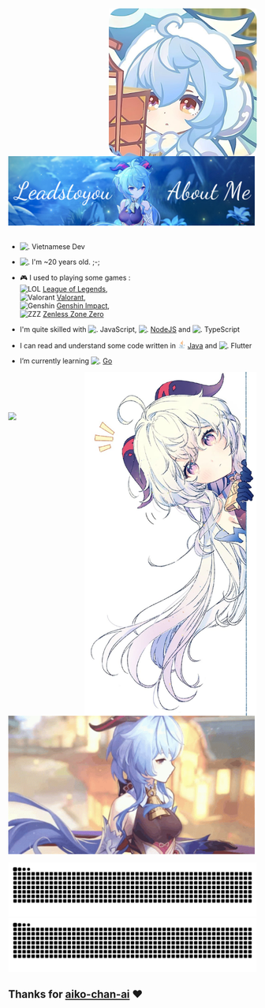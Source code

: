 #
<div>
<img src="images/ganyu_face.png" width="300" align="right" />
<br/>
<img src="images/ganyu_about_me.png" width="500" />
<br/>
<br/>
  
- <img src="https://i.imgur.com/3KyfuCu.png" alt="." width="16" height="16"/> Vietnamese Dev 
- <img src="https://i.imgur.com/a2KhTyR.gif" alt="."  width="16" height="16" /> I'm ~20 years old. ;-;
- 🎮 I used to playing some games : 
    <br/>
    <img src="https://encrypted-tbn0.gstatic.com/images?q=tbn:ANd9GcS7iewuDMNX7vgD1o8TbYUqSdCrEwE82V1DaA&s" alt="LOL" width="16" height="16"/> [League of Legends](https://www.leagueoflegends.com/),  
    <img src="https://cdn2.downdetector.com/static/uploads/c/300/1773b/val_2CX5h8Z.png" alt="Valorant" width="16" height="16"/> [Valorant](https://playvalorant.com/),  
    <img src="https://encrypted-tbn0.gstatic.com/images?q=tbn:ANd9GcTAPHpfe_BWDsR7RJ0DLCcrGrc3Mu6tBWprhQ&s" alt="Genshin" width="16" height="16"/> [Genshin Impact](https://genshin.hoyoverse.com/),  
    <img src="https://preview.redd.it/zenless-zone-zero-logo-by-me-kip-v0-j0ojh2twl45d1.jpg?width=640&crop=smart&auto=webp&s=c2b4ef9c77ff29d43ddfd0f3702d8a2f5ac13fd2" alt="ZZZ" width="16" height="16"/> [Zenless Zone Zero](https://zenless.hoyoverse.com/)  


- I'm quite skilled with <img src="https://i.imgur.com/Xjb867j.png" alt="." width="16" height="16"/> JavaScript, <img src="https://i.imgur.com/eZxBcrA.png" alt="." width="16" height="16"/> [NodeJS](https://nodejs.org/) and <img src="https://www.typescriptlang.org/favicon-32x32.png" alt="." width="16" height="16"/> TypeScript
- I can read and understand some code written in <img src="https://raw.githubusercontent.com/brand-icons/brands/66a515d0afc1bdf9cd308a9ae8d85e1bd23a4d97/icons/color/java.svg" alt="." width="16" height="16"/> [Java](https://www.java.com/en/) and <img src="https://www.svgrepo.com/show/353751/flutter.svg" alt="." width="16" height="16"/> Flutter
- I’m currently learning <img src="https://go.dev/images/favicon-gopher.png" alt="." width="16" height="16"/> [Go](https://go.dev/)

<img src="images/ganyu_body.png" width="350" align="right" />
<br/>
<!-- <img src="images/repo.png" width="500" /> -->
<br/>
<br/>
  
<!-- - 📗 [***aiko-chan-ai/discord.js-selfbot-v13***](https://github.com/aiko-chan-ai/discord.js-selfbot-v13) <br/>
  An unofficial discord.js fork for creating selfbots
- 📘 [***aiko-chan-ai/DiscordBotClient***](https://github.com/aiko-chan-ai/DiscordBotClient) <br/>
  A patched version of discord, with bot login support -->
<br/>

<img src="images/ganyu.gif" width="500" /><br/><br/><br/>
<img src="images/ganyu_2.gif" width="500" /><br/>

<!-- 
<sub>  *“It's not bad for the leading actress to play a charming villain for a change ♪.” – Elysia* </sub>
</div> -->

<!-- ## Discord -->
<!-- <a href="https://discord.com/users/721746046543331449"  align="left">
    <img src="https://lanyard.cnrad.dev/api/721746046543331449?theme=light&bg=F4BFC7&borderRadius=15px&animated=true&idleMessage=In%20the%20sky,%20there%20is%20an%20angel%20somewhere%20(.%20%E2%9D%9B%20%E1%B4%97%20%E2%9D%9B.)">
</a> -->

<!-- ## My stats:

<p>
  <a href="/"  align="left">
  <img width="auto" src="https://github-readme-stats.vercel.app/api?username=aiko-chan-ai&theme=dracula&show_icons=true"/>
  </a>
</p> -->

<!-- ## Commits -->

![github contribution grid snake animation](https://raw.githubusercontent.com/aiko-chan-ai/aiko-chan-ai/output/github-contribution-grid-snake-dark.svg#gh-dark-mode-only)![github contribution grid snake animation](https://raw.githubusercontent.com/aiko-chan-ai/aiko-chan-ai/output/github-contribution-grid-snake.svg#gh-light-mode-only)


<!-- ## Star History

[![Star History Chart](https://api.star-history.com/svg?repos=aiko-chan-ai/DiscordBotClient,aiko-chan-ai/discord.js-selfbot-v13&type=Date)](https://star-history.com/#aiko-chan-ai/DiscordBotClient&aiko-chan-ai/discord.js-selfbot-v13&Date)
 -->

## Thanks for [aiko-chan-ai](https://github.com/aiko-chan-ai/aiko-chan-ai) ❤️
